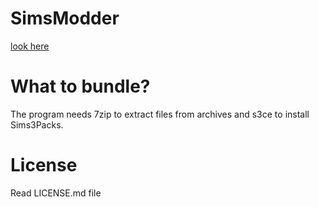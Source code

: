 # SimsModder
[look here](https://cos.ovh/sims-modder-1-0/)

# What to bundle?
The program needs 7zip to extract files from archives and s3ce to install Sims3Packs.

# License
Read LICENSE.md file